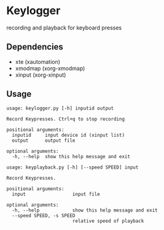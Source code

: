# Keylogger

recording and playback for keyboard presses

## Dependencies
- xte (xautomation)
- xmodmap (xorg-xmodmap)
- xinput (xorg-xinput)

## Usage
```
usage: keylogger.py [-h] inputid output

Record Keypresses. Ctrl+q to stop recording

positional arguments:
  inputid     input device id (xinput list)
  output      output file

optional arguments:
  -h, --help  show this help message and exit

```

```
usage: keyplayback.py [-h] [--speed SPEED] input

Record Keypresses.

positional arguments:
  input                 input file

optional arguments:
  -h, --help            show this help message and exit
  --speed SPEED, -s SPEED
                        relative speed of playback
```
